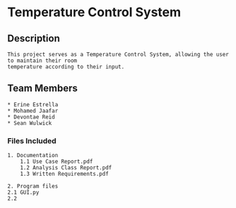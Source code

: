 ﻿# Temperature Control System

## Description
    This project serves as a Temperature Control System, allowing the user to maintain their room
    temperature according to their input.

## Team Members
    * Erine Estrella
    * Mohamed Jaafar
    * Devontae Reid
    * Sean Wulwick



### Files Included
    1. Documentation
        1.1 Use Case Report.pdf
        1.2 Analysis Class Report.pdf
        1.3 Written Requirements.pdf

    2. Program files
	2.1 GUI.py
	2.2 
